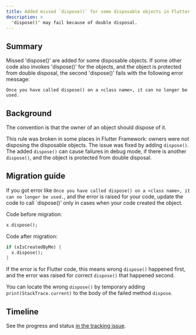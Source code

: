 ```yaml
---
title: Added missed `dispose()` for some disposable objects in Flutter
description: >
  'dispose()' may fail because of double disposal.
---
```


## Summary

Missed 'dispose()' are added for some disposable objects.
If some other code also invokes 'dispose()' for the objects,
and the object is protected from double disposal,
the second 'dispose()' fails with the following error message:

`Once you have called dispose() on a <class name>, it can no longer be used.` 

## Background

The convention is that the owner of an object should dispose of it.

This rule was broken in some places in Flutter Framework: owners were not disposing the disposable objects.
The issue was fixed by adding `dispose()`. The added `dispose()` can cause failures in debug mode,
if there is another `dispose()`, and the object is protected from double disposal.

## Migration guide

If you got error like `Once you have called dispose() on a <class name>, it can no longer be used.`,
and the error is raised for your code, 
update the code to call `dispose()' only in cases when your code created the object.

Code before migration:

```dart
x.dispose();
```

Code after migration:

```dart
if (xIsCreatedByMe) {
  x.dispose();
}
```

If the error is for Flutter code, this means wrong `dispose()` happened first, and the error was raised
for correct `dispose()` that happened second.

You can locate the wrong `dispose()` by temporary adding `print(StackTrace.current)`
to the body of the failed method `dispose`.

## Timeline

See the progress and status [in the tracking issue](https://github.com/flutter/flutter/issues/134787).
